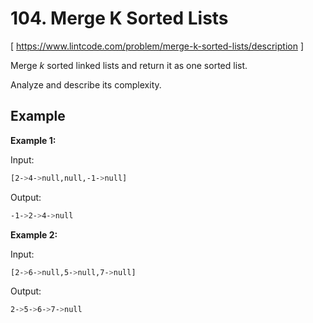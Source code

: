 # 104. Merge K Sorted Lists
[ https://www.lintcode.com/problem/merge-k-sorted-lists/description ]

Merge *k* sorted linked lists and return it as one sorted list.

Analyze and describe its complexity.

## Example
**Example 1:**

Input:
```sh
[2->4->null,null,-1->null]
```
Output:
```sh
-1->2->4->null
```

**Example 2:**

Input:
```sh
[2->6->null,5->null,7->null]
```
Output:
```sh
2->5->6->7->null
```
